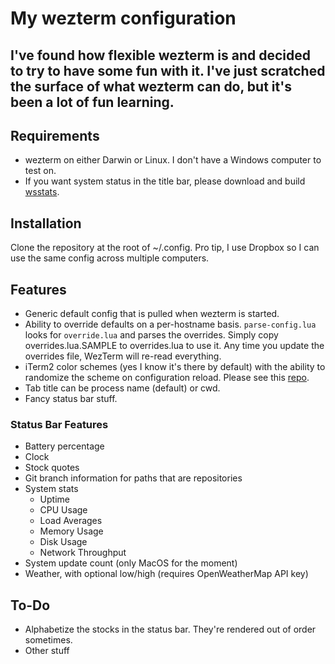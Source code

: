 # My wezterm configuration
## I've found how flexible wezterm is and decided to try to have some fun with it. I've just scratched the surface of what wezterm can do, but it's been a lot of fun learning.

## Requirements
* wezterm on either Darwin or Linux. I don't have a Windows computer to test on.
* If you want system status in the title bar, please download and build [wsstats](https://github.com/gdanko/wsstats).

## Installation
Clone the repository at the root of ~/.config. Pro tip, I use Dropbox so I can use the same config across multiple computers.

## Features
* Generic default config that is pulled when wezterm is started.
* Ability to override defaults on a per-hostname basis. `parse-config.lua` looks for `override.lua` and parses the overrides. Simply copy overrides.lua.SAMPLE to overrides.lua to use it. Any time you update the overrides file, WezTerm will re-read everything.
* iTerm2 color schemes (yes I know it's there by default) with the ability to randomize the scheme on configuration reload. Please see this [repo](https://github.com/gdanko/iterm-color-to-gnome-terminal).
* Tab title can be process name (default) or cwd.
* Fancy status bar stuff.

### Status Bar Features
* Battery percentage
* Clock
* Stock quotes
* Git branch information for paths that are repositories
* System stats
  * Uptime
  * CPU Usage
  * Load Averages
  * Memory Usage
  * Disk Usage
  * Network Throughput
* System update count (only MacOS for the moment)
* Weather, with optional low/high (requires OpenWeatherMap API key)

## To-Do
* Alphabetize the stocks in the status bar. They're rendered out of order sometimes.
* Other stuff
